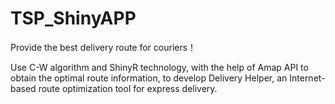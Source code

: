 # TSP_ShinyAPP
Provide the best delivery route for couriers！

Use C-W algorithm and ShinyR technology, with the help of Amap API to obtain the optimal route information, to develop Delivery Helper, an Internet-based route optimization tool for express delivery.
